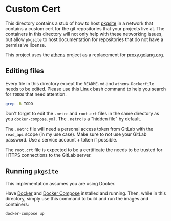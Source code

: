# Custom Cert
This directory contains a stub of how to host [pkgsite](https://go.googlesource.com/pkgsite) in a network that contains
a custom cert for the git repositories that your projects live at. The containers in this directory will not only help
with these networking issues, but allow `pkgsite` to host documentation for repositories that do not have a permissive
license.

This project uses the [athens](https://github.com/gomods/athens) project as a replacement for [proxy.golang.org](https://proxy.golang.org).

## Editing files
Every file in this directory except the `README.md` and `athens.Dockerfile` needs to be edited.
Please use this Linux bash command to help you search for `TODO`s that need attention.
```bash
grep -R TODO
```

Don't forget to edit the `.netrc` and `root.crt` files in the same directory as you `docker-compose.yml`. The `.netrc`
is a "hidden file" by default.

The `.netrc` file will need a personal access token from GitLab with the `read_api` scope (in my use case). Make sure to
not use your GitLab password. Use a service account + token if possible.

The `root.crt` file is expected to be a certificate the needs to be trusted for HTTPS connections to the GitLab server.

## Running `pkgsite`
This implementation assumes you are using Docker.

Have [Docker](https://www.docker.com/) and [Docker Compose](https://docs.docker.com/compose/install/) installed and
running. Then, while in this directory, simply use this command to build and run the images and containers:
```bash
docker-compose up
```

